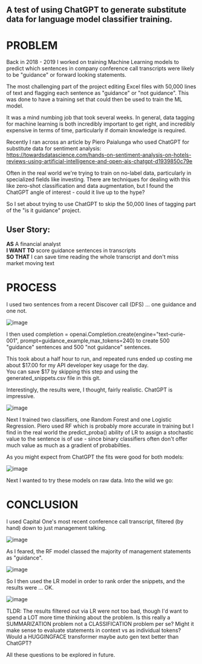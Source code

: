 ## A test of using ChatGPT to generate substitute data for language model classifier training.

# PROBLEM

Back in 2018 - 2019 I worked on training Machine Learning models to predict which sentences in company conference call transcripts were likely to be "guidance" or forward looking statements.  

The most challenging part of the project editing Excel files with 50,000 lines of text and flagging each sentence as "guidance" or "not guidance".  This was done to have a training set that could then be used to train the ML model.

It was a mind numbing job that took several weeks.  In general, data tagging for machine learning is both incredibly important to get right, and incredibly expensive in terms of time, particularly if domain knowledge is required.

Recently I ran across an article by Piero Paialunga who used ChatGPT for substitute data for sentiment analysis:
https://towardsdatascience.com/hands-on-sentiment-analysis-on-hotels-reviews-using-artificial-intelligence-and-open-ais-chatgpt-d1939850c79e

Often in the real world we're trying to train on no-label data, particularly in specialized fields like investing.  There are techniques for dealing with this like zero-shot classification and data augmentation, but I found the ChatGPT angle of interest - could it live up to the hype?

So I set about trying to use ChatGPT to skip the 50,000 lines of tagging part of the "is it guidance" project.

## User Story:<BR>
<b>AS</b> A financial analyst<BR>
<b>I WANT TO</b> score guidance sentences in transcripts <BR>
<b>SO THAT</b> I can save time reading the whole transcript and don't miss market moving text <BR>

# PROCESS

I used two sentences from a recent Discover call (DFS) ... one guidance and one not.

![image](https://user-images.githubusercontent.com/39496491/218327367-df3761cb-680e-423f-8d8b-d0fcef27accc.png)

I then used completion = openai.Completion.create(engine="text-curie-001", prompt=guidance_example,max_tokens=240) to create 500 "guidance" sentences and 500 "not guidance" sentences.

This took about a half hour to run, and repeated runs ended up costing me about $17.00 for my API developer key usage for the day.  
You can save $17 by skipping this step and using the generated_snippets.csv file in this git.
  
Interestingly, the results were, I thought, fairly realistic.  ChatGPT is impressive.

![image](https://user-images.githubusercontent.com/39496491/218328051-b8cc4b4e-fbf3-48d6-94a8-56738f9a7fb7.png)

Next I trained two classifiers, one Random Forest and one Logistic Regression.  Piero used RF which is probably more accurate in training but I find in the real world the predict_proba() ability of LR to assign a stochastic value to the sentence is of use - since binary classifiers often don't offer much value as much as a gradient of probabilties.

As you might expect from ChatGPT the fits were good for both models:

![image](https://user-images.githubusercontent.com/39496491/218328318-81af1c14-78c0-42c7-9e2e-feb451797c61.png)

Next I wanted to try these models on raw data.  Into the wild we go:

# CONCLUSION

I used Capital One's most recent conference call transcript, filtered (by hand) down to just management talking.

![image](https://user-images.githubusercontent.com/39496491/218328386-2300ebd1-7b4a-4927-b6de-cd56f84b15a7.png)

As I feared, the RF model classed the majority of management statements as "guidance".

![image](https://user-images.githubusercontent.com/39496491/218328436-d88132ee-54b7-4f8e-b5fa-56c8313e6329.png)

So I then used the LR model in order to rank order the snippets, and the results were ... OK.

![image](https://user-images.githubusercontent.com/39496491/218328476-19d04e88-4002-4be8-bc67-8fdc18be291a.png)

TLDR: The results filtered out via LR were not too bad, though I'd want to spend a LOT more time thinking about the problem.  Is this really a SUMMARIZATION problem not a CLASSIFICATION problem per se?  Might it make sense to evaluate statements in context vs as individual tokens?  Would a HUGGINGFACE transformer maybe auto gen text better than ChatGPT?  

All these questions to be explored in future.





